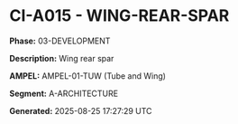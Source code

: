 # CI-A015 - WING-REAR-SPAR

**Phase:** 03-DEVELOPMENT

**Description:** Wing rear spar

**AMPEL:** AMPEL-01-TUW (Tube and Wing)

**Segment:** A-ARCHITECTURE

**Generated:** 2025-08-25 17:27:29 UTC
